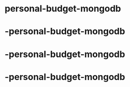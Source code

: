 # personal-budget-mongodb
# -personal-budget-mongodb
# -personal-budget-mongodb
# -personal-budget-mongodb
